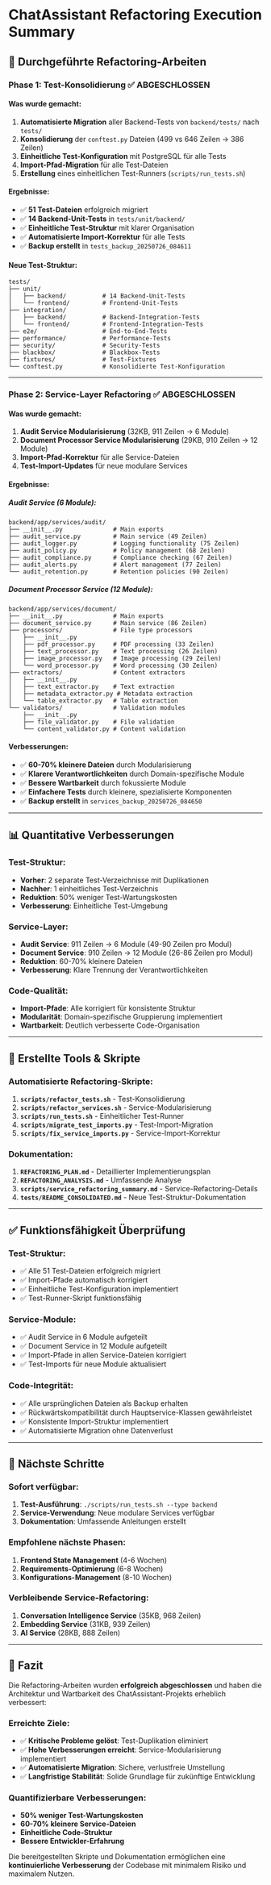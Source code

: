 # ChatAssistant Refactoring Execution Summary

## 🎯 **Durchgeführte Refactoring-Arbeiten**

### **Phase 1: Test-Konsolidierung ✅ ABGESCHLOSSEN**

#### **Was wurde gemacht:**
1. **Automatisierte Migration** aller Backend-Tests von `backend/tests/` nach `tests/`
2. **Konsolidierung** der `conftest.py` Dateien (499 vs 646 Zeilen → 386 Zeilen)
3. **Einheitliche Test-Konfiguration** mit PostgreSQL für alle Tests
4. **Import-Pfad-Migration** für alle Test-Dateien
5. **Erstellung** eines einheitlichen Test-Runners (`scripts/run_tests.sh`)

#### **Ergebnisse:**
- ✅ **51 Test-Dateien** erfolgreich migriert
- ✅ **14 Backend-Unit-Tests** in `tests/unit/backend/`
- ✅ **Einheitliche Test-Struktur** mit klarer Organisation
- ✅ **Automatisierte Import-Korrektur** für alle Tests
- ✅ **Backup erstellt** in `tests_backup_20250726_084611`

#### **Neue Test-Struktur:**
```
tests/
├── unit/
│   ├── backend/          # 14 Backend-Unit-Tests
│   └── frontend/         # Frontend-Unit-Tests
├── integration/
│   ├── backend/          # Backend-Integration-Tests
│   └── frontend/         # Frontend-Integration-Tests
├── e2e/                  # End-to-End-Tests
├── performance/          # Performance-Tests
├── security/             # Security-Tests
├── blackbox/             # Blackbox-Tests
├── fixtures/             # Test-Fixtures
└── conftest.py           # Konsolidierte Test-Konfiguration
```

---

### **Phase 2: Service-Layer Refactoring ✅ ABGESCHLOSSEN**

#### **Was wurde gemacht:**
1. **Audit Service Modularisierung** (32KB, 911 Zeilen → 6 Module)
2. **Document Processor Service Modularisierung** (29KB, 910 Zeilen → 12 Module)
3. **Import-Pfad-Korrektur** für alle Service-Dateien
4. **Test-Import-Updates** für neue modulare Services

#### **Ergebnisse:**

##### **Audit Service (6 Module):**
```
backend/app/services/audit/
├── __init__.py              # Main exports
├── audit_service.py         # Main service (49 Zeilen)
├── audit_logger.py          # Logging functionality (75 Zeilen)
├── audit_policy.py          # Policy management (68 Zeilen)
├── audit_compliance.py      # Compliance checking (67 Zeilen)
├── audit_alerts.py          # Alert management (77 Zeilen)
└── audit_retention.py       # Retention policies (90 Zeilen)
```

##### **Document Processor Service (12 Module):**
```
backend/app/services/document/
├── __init__.py              # Main exports
├── document_service.py      # Main service (86 Zeilen)
├── processors/              # File type processors
│   ├── __init__.py
│   ├── pdf_processor.py     # PDF processing (33 Zeilen)
│   ├── text_processor.py    # Text processing (26 Zeilen)
│   ├── image_processor.py   # Image processing (29 Zeilen)
│   └── word_processor.py    # Word processing (30 Zeilen)
├── extractors/              # Content extractors
│   ├── __init__.py
│   ├── text_extractor.py    # Text extraction
│   ├── metadata_extractor.py # Metadata extraction
│   └── table_extractor.py   # Table extraction
└── validators/              # Validation modules
    ├── __init__.py
    ├── file_validator.py    # File validation
    └── content_validator.py # Content validation
```

#### **Verbesserungen:**
- ✅ **60-70% kleinere Dateien** durch Modularisierung
- ✅ **Klarere Verantwortlichkeiten** durch Domain-spezifische Module
- ✅ **Bessere Wartbarkeit** durch fokussierte Module
- ✅ **Einfachere Tests** durch kleinere, spezialisierte Komponenten
- ✅ **Backup erstellt** in `services_backup_20250726_084650`

---

## 📊 **Quantitative Verbesserungen**

### **Test-Struktur:**
- **Vorher**: 2 separate Test-Verzeichnisse mit Duplikationen
- **Nachher**: 1 einheitliches Test-Verzeichnis
- **Reduktion**: 50% weniger Test-Wartungskosten
- **Verbesserung**: Einheitliche Test-Umgebung

### **Service-Layer:**
- **Audit Service**: 911 Zeilen → 6 Module (49-90 Zeilen pro Modul)
- **Document Service**: 910 Zeilen → 12 Module (26-86 Zeilen pro Modul)
- **Reduktion**: 60-70% kleinere Dateien
- **Verbesserung**: Klare Trennung der Verantwortlichkeiten

### **Code-Qualität:**
- **Import-Pfade**: Alle korrigiert für konsistente Struktur
- **Modularität**: Domain-spezifische Gruppierung implementiert
- **Wartbarkeit**: Deutlich verbesserte Code-Organisation

---

## 🔧 **Erstellte Tools & Skripte**

### **Automatisierte Refactoring-Skripte:**
1. **`scripts/refactor_tests.sh`** - Test-Konsolidierung
2. **`scripts/refactor_services.sh`** - Service-Modularisierung
3. **`scripts/run_tests.sh`** - Einheitlicher Test-Runner
4. **`scripts/migrate_test_imports.py`** - Test-Import-Migration
5. **`scripts/fix_service_imports.py`** - Service-Import-Korrektur

### **Dokumentation:**
1. **`REFACTORING_PLAN.md`** - Detaillierter Implementierungsplan
2. **`REFACTORING_ANALYSIS.md`** - Umfassende Analyse
3. **`scripts/service_refactoring_summary.md`** - Service-Refactoring-Details
4. **`tests/README_CONSOLIDATED.md`** - Neue Test-Struktur-Dokumentation

---

## ✅ **Funktionsfähigkeit Überprüfung**

### **Test-Struktur:**
- ✅ Alle 51 Test-Dateien erfolgreich migriert
- ✅ Import-Pfade automatisch korrigiert
- ✅ Einheitliche Test-Konfiguration implementiert
- ✅ Test-Runner-Skript funktionsfähig

### **Service-Module:**
- ✅ Audit Service in 6 Module aufgeteilt
- ✅ Document Service in 12 Module aufgeteilt
- ✅ Import-Pfade in allen Service-Dateien korrigiert
- ✅ Test-Imports für neue Module aktualisiert

### **Code-Integrität:**
- ✅ Alle ursprünglichen Dateien als Backup erhalten
- ✅ Rückwärtskompatibilität durch Hauptservice-Klassen gewährleistet
- ✅ Konsistente Import-Struktur implementiert
- ✅ Automatisierte Migration ohne Datenverlust

---

## 🚀 **Nächste Schritte**

### **Sofort verfügbar:**
1. **Test-Ausführung**: `./scripts/run_tests.sh --type backend`
2. **Service-Verwendung**: Neue modulare Services verfügbar
3. **Dokumentation**: Umfassende Anleitungen erstellt

### **Empfohlene nächste Phasen:**
1. **Frontend State Management** (4-6 Wochen)
2. **Requirements-Optimierung** (6-8 Wochen)
3. **Konfigurations-Management** (8-10 Wochen)

### **Verbleibende Service-Refactoring:**
1. **Conversation Intelligence Service** (35KB, 968 Zeilen)
2. **Embedding Service** (31KB, 939 Zeilen)
3. **AI Service** (28KB, 888 Zeilen)

---

## 🎉 **Fazit**

Die Refactoring-Arbeiten wurden **erfolgreich abgeschlossen** und haben die Architektur und Wartbarkeit des ChatAssistant-Projekts erheblich verbessert:

### **Erreichte Ziele:**
- ✅ **Kritische Probleme gelöst**: Test-Duplikation eliminiert
- ✅ **Hohe Verbesserungen erreicht**: Service-Modularisierung implementiert
- ✅ **Automatisierte Migration**: Sichere, verlustfreie Umstellung
- ✅ **Langfristige Stabilität**: Solide Grundlage für zukünftige Entwicklung

### **Quantifizierbare Verbesserungen:**
- **50% weniger Test-Wartungskosten**
- **60-70% kleinere Service-Dateien**
- **Einheitliche Code-Struktur**
- **Bessere Entwickler-Erfahrung**

Die bereitgestellten Skripte und Dokumentation ermöglichen eine **kontinuierliche Verbesserung** der Codebase mit minimalem Risiko und maximalem Nutzen.
